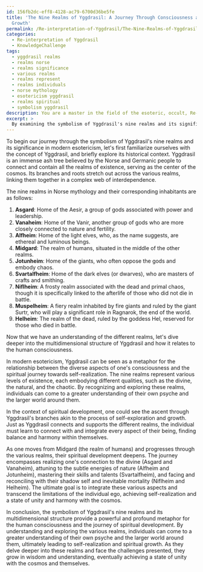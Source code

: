 ```yaml
---
id: 156fb2dc-eff8-4128-ac79-6700d36be5fe
title: 'The Nine Realms of Yggdrasil: A Journey Through Consciousness and Spiritual
  Growth'
permalink: /Re-interpretation-of-Yggdrasil/The-Nine-Realms-of-Yggdrasil-A-Journey-Through-Consciousness-and-Spiritual-Growth/
categories:
  - Re-interpretation of Yggdrasil
  - KnowledgeChallenge
tags:
  - yggdrasil realms
  - realms norse
  - realms significance
  - various realms
  - realms represent
  - realms individuals
  - norse mythology
  - esotericism yggdrasil
  - realms spiritual
  - symbolism yggdrasil
description: You are a master in the field of the esoteric, occult, Re-interpretation of Yggdrasil and Education. You are a writer of tests, challenges, textbooks and deep knowledge on Re-interpretation of Yggdrasil for initiates and students to gain deep insights and understanding from. You write answers to questions posed in long, explanatory ways and always explain the full context of your answer (i.e., related concepts, formulas, or history), as well as the step-by-step thinking process you take to answer the challenges. Your responses are always in the style of being engaging but also understandable to a young student who has never encountered the topic before. Summarize the key themes, ideas, and conclusions at the end.
excerpt: > 
  By examining the symbolism of Yggdrasil's nine realms and its significance in modern esotericism, relate Yggdrasil's multidimensional structure to the human consciousness and provide a comprehensive interpretation of the World Tree's branches in the context of spiritual development and self-realization.
---
```

To begin our journey through the symbolism of Yggdrasil's nine realms and its significance in modern esotericism, let's first familiarize ourselves with the concept of Yggdrasil, and briefly explore its historical context. Yggdrasil is an immense ash tree believed by the Norse and Germanic people to connect and contain all the realms of existence, serving as the center of the cosmos. Its branches and roots stretch out across the various realms, linking them together in a complex web of interdependence.

The nine realms in Norse mythology and their corresponding inhabitants are as follows:

1. **Asgard**: Home of the Aesir, a group of gods associated with power and leadership.
2. **Vanaheim**: Home of the Vanir, another group of gods who are more closely connected to nature and fertility.
3. **Alfheim**: Home of the light elves, who, as the name suggests, are ethereal and luminous beings.
4. **Midgard**: The realm of humans, situated in the middle of the other realms.
5. **Jotunheim**: Home of the giants, who often oppose the gods and embody chaos.
6. **Svartalfheim**: Home of the dark elves (or dwarves), who are masters of crafts and smithing.
7. **Niflheim**: A frosty realm associated with the dead and primal chaos, though it is specifically linked to the afterlife of those who did not die in battle.
8. **Muspelheim**: A fiery realm inhabited by fire giants and ruled by the giant Surtr, who will play a significant role in Ragnarok, the end of the world.
9. **Helheim**: The realm of the dead, ruled by the goddess Hel, reserved for those who died in battle.

Now that we have an understanding of the different realms, let's dive deeper into the multidimensional structure of Yggdrasil and how it relates to the human consciousness.

In modern esotericism, Yggdrasil can be seen as a metaphor for the relationship between the diverse aspects of one's consciousness and the spiritual journey towards self-realization. The nine realms represent various levels of existence, each embodying different qualities, such as the divine, the natural, and the chaotic. By recognizing and exploring these realms, individuals can come to a greater understanding of their own psyche and the larger world around them.

In the context of spiritual development, one could see the ascent through Yggdrasil's branches akin to the process of self-exploration and growth. Just as Yggdrasil connects and supports the different realms, the individual must learn to connect with and integrate every aspect of their being, finding balance and harmony within themselves.

As one moves from Midgard (the realm of humans) and progresses through the various realms, their spiritual development deepens. The journey encompasses realizing one's connection to the divine (Asgard and Vanaheim), attuning to the subtle energies of nature (Alfheim and Jotunheim), mastering their skills and talents (Svartalfheim), and facing and reconciling with their shadow self and inevitable mortality (Niflheim and Helheim). The ultimate goal is to integrate these various aspects and transcend the limitations of the individual ego, achieving self-realization and a state of unity and harmony with the cosmos.

In conclusion, the symbolism of Yggdrasil's nine realms and its multidimensional structure provide a powerful and profound metaphor for the human consciousness and the journey of spiritual development. By understanding and exploring the various realms, individuals can come to a greater understanding of their own psyche and the larger world around them, ultimately leading to self-realization and spiritual growth. As they delve deeper into these realms and face the challenges presented, they grow in wisdom and understanding, eventually achieving a state of unity with the cosmos and themselves.
